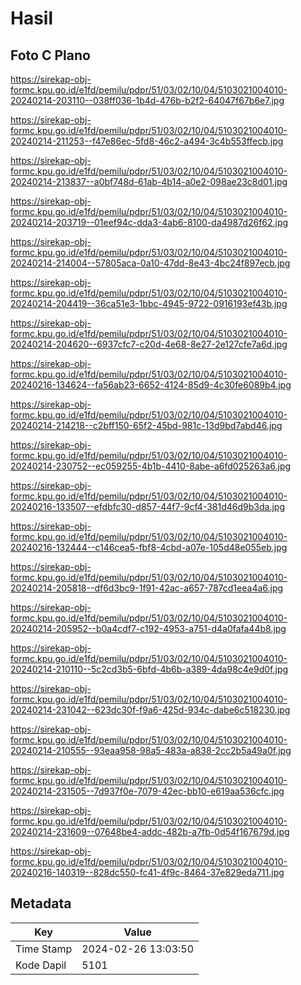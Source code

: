 # Hasil

## Foto C Plano

https://sirekap-obj-formc.kpu.go.id/e1fd/pemilu/pdpr/51/03/02/10/04/5103021004010-20240214-203110--038ff036-1b4d-476b-b2f2-64047f67b6e7.jpg

https://sirekap-obj-formc.kpu.go.id/e1fd/pemilu/pdpr/51/03/02/10/04/5103021004010-20240214-211253--f47e86ec-5fd8-46c2-a494-3c4b553ffecb.jpg

https://sirekap-obj-formc.kpu.go.id/e1fd/pemilu/pdpr/51/03/02/10/04/5103021004010-20240214-213837--a0bf748d-61ab-4b14-a0e2-098ae23c8d01.jpg

https://sirekap-obj-formc.kpu.go.id/e1fd/pemilu/pdpr/51/03/02/10/04/5103021004010-20240214-203719--01eef94c-dda3-4ab6-8100-da4987d26f62.jpg

https://sirekap-obj-formc.kpu.go.id/e1fd/pemilu/pdpr/51/03/02/10/04/5103021004010-20240214-214004--57805aca-0a10-47dd-8e43-4bc24f897ecb.jpg

https://sirekap-obj-formc.kpu.go.id/e1fd/pemilu/pdpr/51/03/02/10/04/5103021004010-20240214-204419--36ca51e3-1bbc-4945-9722-0916193ef43b.jpg

https://sirekap-obj-formc.kpu.go.id/e1fd/pemilu/pdpr/51/03/02/10/04/5103021004010-20240214-204620--6937cfc7-c20d-4e68-8e27-2e127cfe7a6d.jpg

https://sirekap-obj-formc.kpu.go.id/e1fd/pemilu/pdpr/51/03/02/10/04/5103021004010-20240216-134624--fa56ab23-6652-4124-85d9-4c30fe6089b4.jpg

https://sirekap-obj-formc.kpu.go.id/e1fd/pemilu/pdpr/51/03/02/10/04/5103021004010-20240214-214218--c2bff150-65f2-45bd-981c-13d9bd7abd46.jpg

https://sirekap-obj-formc.kpu.go.id/e1fd/pemilu/pdpr/51/03/02/10/04/5103021004010-20240214-230752--ec059255-4b1b-4410-8abe-a6fd025263a6.jpg

https://sirekap-obj-formc.kpu.go.id/e1fd/pemilu/pdpr/51/03/02/10/04/5103021004010-20240216-133507--efdbfc30-d857-44f7-9cf4-381d46d9b3da.jpg

https://sirekap-obj-formc.kpu.go.id/e1fd/pemilu/pdpr/51/03/02/10/04/5103021004010-20240216-132444--c146cea5-fbf8-4cbd-a07e-105d48e055eb.jpg

https://sirekap-obj-formc.kpu.go.id/e1fd/pemilu/pdpr/51/03/02/10/04/5103021004010-20240214-205818--df6d3bc9-1f91-42ac-a657-787cd1eea4a6.jpg

https://sirekap-obj-formc.kpu.go.id/e1fd/pemilu/pdpr/51/03/02/10/04/5103021004010-20240214-205952--b0a4cdf7-c192-4953-a751-d4a0fafa44b8.jpg

https://sirekap-obj-formc.kpu.go.id/e1fd/pemilu/pdpr/51/03/02/10/04/5103021004010-20240214-210110--5c2cd3b5-6bfd-4b6b-a389-4da98c4e9d0f.jpg

https://sirekap-obj-formc.kpu.go.id/e1fd/pemilu/pdpr/51/03/02/10/04/5103021004010-20240214-231042--623dc30f-f9a6-425d-934c-dabe6c518230.jpg

https://sirekap-obj-formc.kpu.go.id/e1fd/pemilu/pdpr/51/03/02/10/04/5103021004010-20240214-210555--93eaa958-98a5-483a-a838-2cc2b5a49a0f.jpg

https://sirekap-obj-formc.kpu.go.id/e1fd/pemilu/pdpr/51/03/02/10/04/5103021004010-20240214-231505--7d937f0e-7079-42ec-bb10-e619aa536cfc.jpg

https://sirekap-obj-formc.kpu.go.id/e1fd/pemilu/pdpr/51/03/02/10/04/5103021004010-20240214-231609--07648be4-addc-482b-a7fb-0d54f167679d.jpg

https://sirekap-obj-formc.kpu.go.id/e1fd/pemilu/pdpr/51/03/02/10/04/5103021004010-20240216-140319--828dc550-fc41-4f9c-8464-37e829eda711.jpg


## Metadata

| Key        | Value               |
| ---------- | ------------------- |
| Time Stamp | 2024-02-26 13:03:50 |
| Kode Dapil | 5101                |



